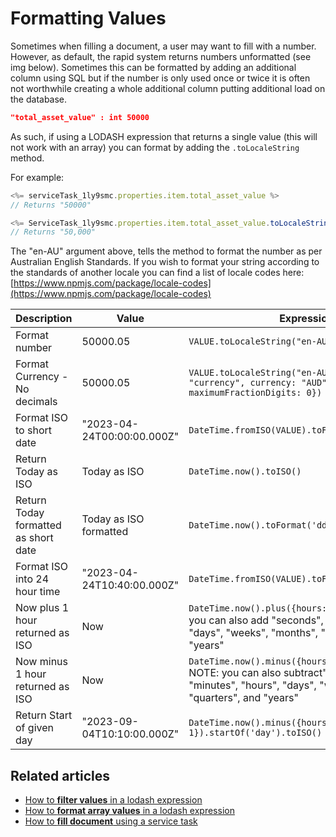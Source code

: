 # Formatting Values

Sometimes when filling a document, a user may want to fill with a number. However, as default, the rapid system returns numbers unformatted (see img below). Sometimes this can be formatted by adding an additional column using SQL but if the number is only used once or twice it is often not worthwhile creating a whole additional column putting additional load on the database.

```json
"total_asset_value" : int 50000
```

As such, if using a LODASH expression that returns a single value (this will not work with an array) you can format by adding the `.toLocaleString` method.

For example:

```js
<%= serviceTask_1ly9smc.properties.item.total_asset_value %>
// Returns "50000"

<%= ServiceTask_1ly9smc.properties.item.total_asset_value.toLocaleString("en-AU") %>
// Returns "50,000"
```

The "en-AU" argument above, tells the method to format the number as per Australian English Standards. If you wish to format your string according to the standards of another locale you can find a list of locale codes here: [https://www.npmjs.com/package/locale-codes](https://www.npmjs.com/package/locale-codes)

| Description | Value | Expression | Result |
| --- | --- | --- | --- |
| Format number | 50000.05 | `VALUE.toLocaleString("en-AU")` | "50,000.05" |
| Format Currency - No decimals | 50000.05 | `VALUE.toLocaleString("en-AU", {style: "currency", currency: "AUD", maximumFractionDigits: 0})` | "$50,000" |
| Format ISO to short date | "2023-04-24T00:00:00.000Z" | `DateTime.fromISO(VALUE).toFormat('dd/LL/yyyy')` | 	"24/04/2023" |
| Return Today as ISO | Today as ISO | `DateTime.now().toISO()` | 	"2023-09-04T00:00:00.000Z" | 
| Return Today formatted as short date | Today as ISO formatted | `DateTime.now().toFormat('dd/LL/yyyy')` | 	"04/09/2023" | 
| Format ISO into 24 hour time | "2023-04-24T10:40:00.000Z" | `DateTime.fromISO(VALUE).toFormat('HH:mm')` | "10:40" |
| Now plus 1 hour returned as ISO | Now | `DateTime.now().plus({hours: 1}).toISO()` NOTE: you can also add "seconds", "minutes", "hours", "days", "weeks", "months", "quarters", and "years" | NA |
| Now minus 1 hour returned as ISO | Now | `DateTime.now().minus({hours: 1}).toISO()` NOTE: you can also subtract"seconds", "minutes", "hours", "days", "weeks", "months", "quarters", and "years" | NA |
| Return Start of given day | "2023-09-04T10:10:00.000Z" | `DateTime.now().minus({hours: 1}).startOf('day').toISO()` | "2023-09-04T00:00:00.000Z" |


## Related articles

- [How to **filter values** in a lodash expression](</docs/Rapid/Keyper%20Manual/Workflow/Lodash/filtering-values-with-lodash/>)
- [How to **format array values** in a lodash expression](</docs/Rapid/Keyper%20Manual/Workflow/Lodash/formatting-arrays-with-lodash/>)
- [How to **fill document** using a service task](</docs/Rapid/Keyper%20Manual/Workflow/element-types/tasks/service-task/fill-document/>)